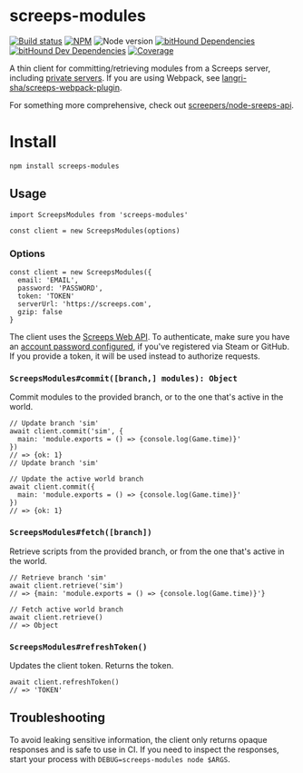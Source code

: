 # screeps-modules

[![Build status][travis-ci-badge]][travis-ci] [![NPM][npm-badge]][npm] ![Node version][node-badge] [![bitHound Dependencies][bithound-dependencies-badge]][bithound-dependencies] [![bitHound Dev Dependencies][bithound-dev-dependencies-badge]][bithound-dev-dependencies]  [![Coverage][codecov-badge]][codecov]

A thin client for committing/retrieving modules from a Screeps server, including [private servers](http://support.screeps.com/hc/en-us/articles/213625765-Screeps-private-server-released-). If you are using Webpack, see [langri-sha/screeps-webpack-plugin](https://github.com/langri-sha/screeps-webpack-plugin).

For something more comprehensive, check out [screepers/node-sreeps-api](https://github.com/screepers/node-screeps-api).

# Install

```
npm install screeps-modules
```

## Usage

```
import ScreepsModules from 'screeps-modules'

const client = new ScreepsModules(options)
```

### Options

```
const client = new ScreepsModules({
  email: 'EMAIL',
  password: 'PASSWORD',
  token: 'TOKEN'
  serverUrl: 'https://screeps.com',
  gzip: false
}
```

The client uses the [Screeps Web API](http://support.screeps.com/hc/en-us/articles/203022612-Committing-scripts-using-direct-API-access). To authenticate, make sure you have an [account password configured](https://screeps.com/a/#!/account), if you've registered via Steam or GitHub. If you provide a token, it will be used instead to authorize requests.

### `ScreepsModules#commit([branch,] modules): Object`

Commit modules to the provided branch, or to the one that's active in the world.

```
// Update branch 'sim'
await client.commit('sim', {
  main: 'module.exports = () => {console.log(Game.time)}'
})
// => {ok: 1}
// Update branch 'sim'

// Update the active world branch
await client.commit({
  main: 'module.exports = () => {console.log(Game.time)}'
})
// => {ok: 1}
```

### `ScreepsModules#fetch([branch])`

Retrieve scripts from the provided branch, or from the one that's active in the world.

```
// Retrieve branch 'sim'
await client.retrieve('sim')
// => {main: 'module.exports = () => {console.log(Game.time)}'}

// Fetch active world branch
await client.retrieve()
// => Object
```

### `ScreepsModules#refreshToken()`

Updates the client token. Returns the token.

```
await client.refreshToken()
// => 'TOKEN'
```

## Troubleshooting

To avoid leaking sensitive information, the client only returns opaque responses and is safe to use in CI. If you need to inspect the responses, start your process with `DEBUG=screeps-modules node $ARGS`.

[travis-ci]: https://travis-ci.org/langri-sha/screeps-modules
[travis-ci-badge]: https://travis-ci.org/langri-sha/screeps-modules.svg?branch=master
[npm]: https://www.npmjs.com/package/screeps-modules
[npm-badge]: https://img.shields.io/npm/v/screeps-modules.svg
[node-badge]: https://img.shields.io/node/v/screeps-modules.svg
[codecov]: https://codecov.io/gh/langri-sha/screeps-modules
[bithound-dependencies]: https://www.bithound.io/github/langri-sha/screeps-modules/master/dependencies/npm
[bithound-dependencies-badge]: https://www.bithound.io/github/langri-sha/screeps-modules/badges/dependencies.svg
[bithound-dev-dependencies]: https://www.bithound.io/github/langri-sha/screeps-modules/master/dependencies/npm
[bithound-dev-dependencies-badge]: https://www.bithound.io/github/langri-sha/screeps-modules/badges/devDependencies.svg
[codecov-badge]: https://codecov.io/gh/langri-sha/screeps-modules/branch/master/graph/badge.svg

